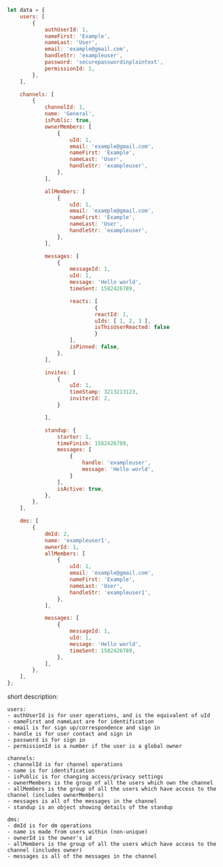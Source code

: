 ```javascript
let data = {
    users: [
        {
            authUserId: 1,
            nameFirst: 'Example',
            nameLast: 'User',
            email: 'example@gmail.com',
            handleStr: 'exampleuser',
            password: 'securepasswordinplaintext',
            permissionId: 1,
        },
    ],

    channels: [
        {
            channelId: 1,
            name: 'General',
            isPublic: true,
            ownerMembers: [
                {
                    uId: 1,
                    email: 'example@gmail.com',
                    nameFirst: 'Example',
                    nameLast: 'User',
                    handleStr: 'exampleuser',
                },
            ],

            allMembers: [
                {
                    uId: 1,
                    email: 'example@gmail.com',
                    nameFirst: 'Example',
                    nameLast: 'User',
                    handleStr: 'exampleuser',
                },
            ],

            messages: [
                {
                    messageId: 1,
                    uId: 1,
                    message: 'Hello world',
                    timeSent: 1582426789,

                    reacts: [
                            {
                            reactId: 1,
                            uIds: [ 1, 2, 3 ],
                            isThisUserReacted: false
                            }
                    ],
                    isPinned: false,
                },
            ],

            invites: [
                {
                    uId: 1,
                    timeStamp: 3213213123,
                    inviterId: 2,
                }

            ],

            standup: {
                starter: 1,
                timeFinish: 1582426789,
                messages: [
                    {
                        handle: 'exampleuser',
                        message: 'Hello world',
                    }
                ],
                isActive: true,
            },
        },
    ],

    dms: [
        {
            dmId: 2,
            name: 'exampleuser1',
            ownerId: 1,
            allMembers: [
                {
                    uId: 1,
                    email: 'example@gmail.com',
                    nameFirst: 'Example',
                    nameLast: 'User',
                    handleStr: 'exampleuser1',
                },
            ],

            messages: [
                {
                    messageId: 1,
                    uId: 1,
                    message: 'Hello world',
                    timeSent: 1582426789,
                },
            ],
        },
    ],
};
```

short description:

    users:
    - authUserId is for user operations, and is the equivalent of uId
    - nameFirst and nameLast are for identification
    - email is for sign up/correspondence and sign in
    - handle is for user contact and sign in
    - password is for sign in
    - permissionId is a number if the user is a global owner

    channels:
    - channelId is for channel operations
    - name is for identification
    - isPublic is for changing access/privacy settings
    - ownerMembers is the group of all the users which own the channel
    - allMembers is the group of all the users which have access to the channel (includes ownerMembers)
    - messages is all of the messages in the channel
    - standup is an object showing details of the standup

    dms:
    - dmId is for dm operations
    - name is made from users within (non-unique)
    - ownerId is the owner's id
    - allMembers is the group of all the users which have access to the channel (includes owner)
    - messages is all of the messages in the channel